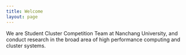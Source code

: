 ```yaml
---
title: Welcome
layout: page
---
```


We are Student Cluster Competition Team at Nanchang University, and conduct research in the broad area of high performance computing and cluster systems.

